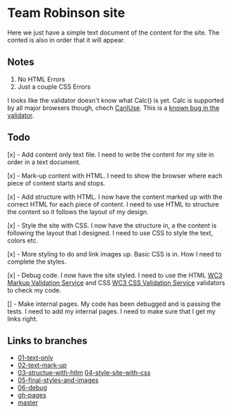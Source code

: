 # Team Robinson site

Here we just have a simple text document of the content for the site. The conted is also in order that it will appear.

## Notes
1. No HTML Errors
1. Just a couple CSS Errors

I looks like the validator doesn't know what Calc() is yet. Calc is supported by all major browsers though, chech [CanIUse](http://caniuse.com/#search=calc). This is a [known bug in the validator](https://www.w3.org/Bugs/Public/show_bug.cgi?id=18913).

## Todo
[x] - Add content only text file. I need to write the content for my site in order in a text document.

[x] - Mark-up content with HTML. I need to show the browser where each piece of content starts and stops.

[x] - Add structure with HTML. I now have the content marked up with the correct HTML for each piece of content. I need to use HTML to structure the content so it follows the layout of my design.

[x] - Style the site with CSS. I now have the structure in, a the content is following the layout that I designed. I need to use CSS to style the text, colors etc.

[x] - More styling to do and link images up. Basic CSS is in. How I need to complete the styles.

[x] - Debug code. I now have the site styled. I need to use the HTML [WC3 Markup Validation Service](https://validator.w3.org/) and CSS [WC3 CSS Validation Service](https://jigsaw.w3.org/css-validator/) validators to check my code.

[] - Make internal pages. My code has been debugged and is passing the tests. I need to add my internal pages. I need to make sure that I get my links right.


## Links to branches
- [01-text-only](https://github.com/JabariR/team-robinson/tree/01-text-only)
- [02-text-mark-up](https://github.com/JabariR/team-robinson/tree/02-text-mark-up)
- [03-structue-with-htlm]() [04-style-site-with-css](https://github.com/JabariR/team-robinson/tree/04-style-site-with-css)
- [05-final-styles-and-images](https://github.com/JabariR/team-robinson/tree/05-final-styles-and-images)
- [06-debug](https://github.com/JabariR/team-robinson/tree/06-debug)
- [gh-pages](https://github.com/JabariR/team-robinson/tree/gh-pages)
- [master](https://github.com/JabariR/team-robinson)
